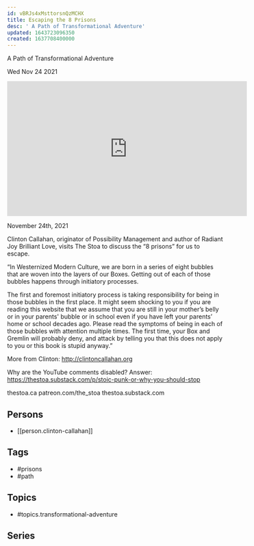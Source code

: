 ```yaml
---
id: vBRJs4xMsttorsnQzMCHX
title: Escaping the 8 Prisons
desc: ' A Path of Transformational Adventure'
updated: 1643723096350
created: 1637708400000
---
```



 A Path of Transformational Adventure

Wed Nov 24 2021

<iframe width="560" height="315" src="https://www.youtube.com/embed/gls6LLjRHSo" title="Escaping the 8 Prisons: A Path of Transformational Adventure w/ Clinton Callahan" frameborder="0" allow="accelerometer; autoplay; clipboard-write; encrypted-media; gyroscope; picture-in-picture" allowfullscreen ></iframe>

November 24th, 2021

Clinton Callahan, originator of Possibility Management and author of Radiant Joy Brilliant Love, visits The Stoa to discuss the “8 prisons” for us to escape.

“In Westernized Modern Culture, we are born in a series of eight bubbles that are woven into the layers of our Boxes. Getting out of each of those bubbles happens through initiatory processes.

The first and foremost initiatory process is taking responsibility for being in those bubbles in the first place. It might seem shocking to you if you are reading this website that we assume that you are still in your mother’s belly or in your parents' bubble or in school even if you have left your parents’ home or school decades ago. Please read the symptoms of being in each of those bubbles with attention multiple times. The first time, your Box and Gremlin will probably deny, and attack by telling you that this does not apply to you or this book is stupid anyway.”

More from Clinton: http://clintoncallahan.org

Why are the YouTube comments disabled? Answer: https://thestoa.substack.com/p/stoic-punk-or-why-you-should-stop

thestoa.ca
patreon.com/the_stoa
thestoa.substack.com

## Persons

- [[person.clinton-callahan]]

## Tags

- #prisons
- #path

## Topics

- #topics.transformational-adventure

## Series



